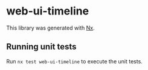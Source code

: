 # web-ui-timeline

This library was generated with [Nx](https://nx.dev).

## Running unit tests

Run `nx test web-ui-timeline` to execute the unit tests.
